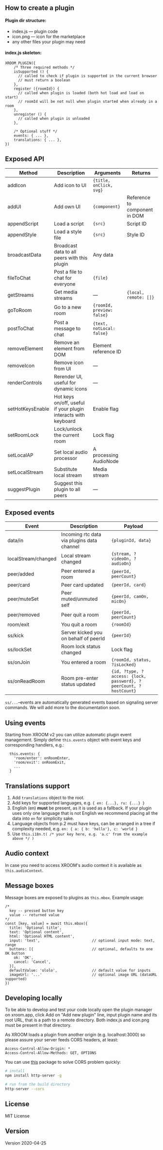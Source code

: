 ## How to create a plugin

#### Plugin dir structure:
* index.js — plugin code
* icon.png — icon for the marketplace
* any other files your plugin may need


#### index.js skeleton:

```
XROOM_PLUGIN({
    /* Three required methods */
    isSupported () {
      // called to check if plugin is supported in the current browser
      // must return a boolean
    },
    register ({roomId}) {
      // called when plugin is loaded (both hot load and load on start)
      // roomId will be not null when plugin started when already in a room
    },
    unregister () {
      // called when plugin is unloaded
    },

    /* Optional stuff */
    events: { ... },
    translations: { ... },
})
```


## Exposed API
| Method            | Description | Arguments | Returns    
| ---               | --- | --- | ---
| addIcon           | Add icon to UI | `{title, onClick, svg}`
| addUI             | Add own UI | `{component}` | Reference to component in DOM
| appendScript      | Load a script | `{src}` | Script ID
| appendStyle       | Load a style file | `{src}` | Style ID
| broadcastData     | Broadcast data to all peers with this plugin  | Any data
| fileToChat        | Post a file to chat for everyone | `{file}`
| getStreams        | Get media streams | — | `{local, remote: []}`
| goToRoom          | Go to a new room | `{roomId, preview: false}`
| postToChat        | Post a message to chat | `{text, notLocal: false}`
| removeElement     | Remove an element from DOM | Element reference ID
| removeIcon        | Remove icon from UI   | —
| renderControls    | Rerender UI, useful for dynamic icons | —
| setHotKeysEnable  | Hot keys on/off, useful if your plugin interacts with keyboard | Enable flag
| setRoomLock       | Lock/unlock the current room | Lock flag
| setLocalAP        | Set local audio processor | A processing AudioNode
| setLocalStream    | Substitute local stream | Media stream
| suggestPlugin     | Suggest this plugin to all peers | —

## Exposed events
| Event             | Description           | Payload 
| ---               | ---                   | --- 
| data/in           | Incoming rtc data via plugins data channel | `{pluginId, data}` 
| localStream/changed | Local stream changed | `{stream, ?videoOn, ?audioOn}` 
| peer/added        | Peer entered a room   | `{peerId, peerCount}` 
| peer/card         | Peer card updated     | `{peerId, card}` 
| peer/muteSet      | Peer muted/unmuted self  | `{peerId, camOn, micOn}` 
| peer/removed      | Peer quit a room      | `{peerId, peerCount}` 
| room/exit         | You quit a room       | `{roomId}` 
| ss/kick           | Server kicked you on behalf of peerId | `{peerId}` 
| ss/lockSet        | Room lock status changed | Lock flag 
| ss/onJoin         | You entered a room    | `{roomId, status, ?isLocked}` 
| ss/onReadRoom     | Room pre-enter status updated | `{id, ?type, ?access: {lock, password}, ?peerCount, ?hostCount}` 

`ss/...`&ndash;events are automatically generated events based on signaling server commands. We will add more to the documentation soon.

## Using events
Starting from XROOM v2 you can utilize automatic plugin event management. Simply define `this.events` object with
event keys and corresponding handlers, e.g.:
```
  this.events: {
    'room/enter': onRoomEnter,
    'room/exit': onRoomExit,
    ...
  }
```

## Translations support
1. Add `translations` object to the root.
2. Add keys for supported languages, e.g. `{ en: {...}, ru: {...} }`
3. English (en) **must** be present, as it is used as a fallback. If your plugin uses only one language that
is not English we recommend placing all the data into `en` for simplicity sake.
4. Language objects from p.2 must have keys, can be arranged in a tree if complexity needed, 
e.g. `en: { a: { b: 'hello'}, c: 'world }`
5. Use `this.i18n.t( /* your key here, e.g. 'a.c' from the example above */ )`

## Audio context
In case you need to access XROOM's audio context it is available as `this.audioContext`.

## Message boxes
Message boxes are exposed to plugins as `this.mbox`. Example usage: 
```
/*
  key -- pressed button key
  value -- returned value
*/
const [key, value] = await this.mbox({
  title: 'Optional title',
  text: 'Optional content',
  html: 'Optional HTML content',
  input: 'text',                        // optional input mode: text, range
  buttons: [{                           // optional, defaults to one OK button
    ok: 'OK',
    cancel: 'Cancel',
  }],
  defaultValue: 'ololo',                // default value for inputs
  imageUrl: '...'                       // optional image URL (dataURL supported)
})
```

## Developing locally
To be able to develop and test your code locally open the plugin manager on xroom.app, click Add on "Add new plugin" 
line, input plugin name and its root URL, that is a path to a remote directory. Both index.js and icon.png must be 
present in that directory.

As XROOM loads a plugin from another origin (e.g. localhost:3000) so please assure your server feeds CORS headers,
at least: 
```
Access-Control-Allow-Origin: *
Access-Control-Allow-Methods: GET, OPTIONS
```

You can use [this](https://www.npmjs.com/package/http-server) package to solve CORS problem quickly:

```bash
# install
npm install http-server -g

# run from the build directory
http-server --cors
```

## License
MIT License

## Version
Version 2020-04-25
